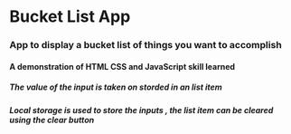 # Bucket List App

### App to display a bucket list of things you want to accomplish

#### A demonstration of HTML CSS and JavaScript skill learned

##### The value of the input is taken on storded in an list item
##### Local storage is used to store the inputs , the list item can be cleared using the clear button
